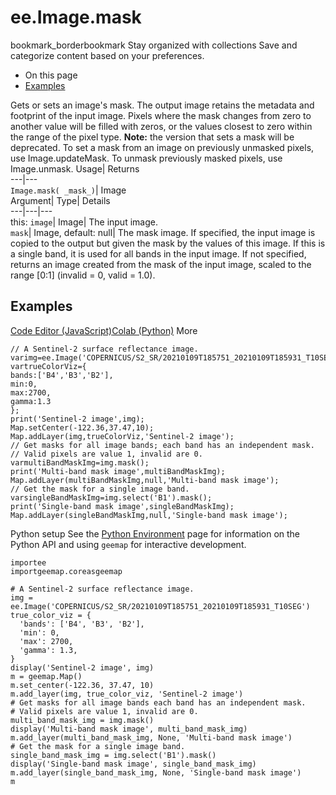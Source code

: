  
#  ee.Image.mask 
bookmark_borderbookmark Stay organized with collections  Save and categorize content based on your preferences.
  * On this page
  * [Examples](https://developers.google.com/earth-engine/apidocs/ee-image-mask#examples)


Gets or sets an image's mask. The output image retains the metadata and footprint of the input image. Pixels where the mask changes from zero to another value will be filled with zeros, or the values closest to zero within the range of the pixel type. **Note:** the version that sets a mask will be deprecated. To set a mask from an image on previously unmasked pixels, use Image.updateMask. To unmask previously masked pixels, use Image.unmask.
Usage| Returns  
---|---  
`Image.mask( _mask_)`| Image  
Argument| Type| Details  
---|---|---  
this: `image`| Image| The input image.  
`mask`| Image, default: null| The mask image. If specified, the input image is copied to the output but given the mask by the values of this image. If this is a single band, it is used for all bands in the input image. If not specified, returns an image created from the mask of the input image, scaled to the range [0:1] (invalid = 0, valid = 1.0).  
## Examples
[Code Editor (JavaScript)](https://developers.google.com/earth-engine/apidocs/ee-image-mask#code-editor-javascript-sample)[Colab (Python)](https://developers.google.com/earth-engine/apidocs/ee-image-mask#colab-python-sample) More
```
// A Sentinel-2 surface reflectance image.
varimg=ee.Image('COPERNICUS/S2_SR/20210109T185751_20210109T185931_T10SEG');
vartrueColorViz={
bands:['B4','B3','B2'],
min:0,
max:2700,
gamma:1.3
};
print('Sentinel-2 image',img);
Map.setCenter(-122.36,37.47,10);
Map.addLayer(img,trueColorViz,'Sentinel-2 image');
// Get masks for all image bands; each band has an independent mask.
// Valid pixels are value 1, invalid are 0.
varmultiBandMaskImg=img.mask();
print('Multi-band mask image',multiBandMaskImg);
Map.addLayer(multiBandMaskImg,null,'Multi-band mask image');
// Get the mask for a single image band.
varsingleBandMaskImg=img.select('B1').mask();
print('Single-band mask image',singleBandMaskImg);
Map.addLayer(singleBandMaskImg,null,'Single-band mask image');
```
Python setup
See the [ Python Environment](https://developers.google.com/earth-engine/guides/python_install) page for information on the Python API and using `geemap` for interactive development.
```
importee
importgeemap.coreasgeemap
```
```
# A Sentinel-2 surface reflectance image.
img = ee.Image('COPERNICUS/S2_SR/20210109T185751_20210109T185931_T10SEG')
true_color_viz = {
  'bands': ['B4', 'B3', 'B2'],
  'min': 0,
  'max': 2700,
  'gamma': 1.3,
}
display('Sentinel-2 image', img)
m = geemap.Map()
m.set_center(-122.36, 37.47, 10)
m.add_layer(img, true_color_viz, 'Sentinel-2 image')
# Get masks for all image bands each band has an independent mask.
# Valid pixels are value 1, invalid are 0.
multi_band_mask_img = img.mask()
display('Multi-band mask image', multi_band_mask_img)
m.add_layer(multi_band_mask_img, None, 'Multi-band mask image')
# Get the mask for a single image band.
single_band_mask_img = img.select('B1').mask()
display('Single-band mask image', single_band_mask_img)
m.add_layer(single_band_mask_img, None, 'Single-band mask image')
m
```

